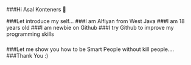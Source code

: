###Hi Asal Konteners 👋

###Let introduce my self...
###I am Alfiyan from West Java
###I am 18 years old
###I am newbie on Github
###I try Github to improve my programming skills
###
###Let me show you how to be Smart People without kill people....
###Thank You :)


<!--
**asalkonten/asalkonten** is a ✨ _special_ ✨ repository because its `README.md` (this file) appears on your GitHub profile.

